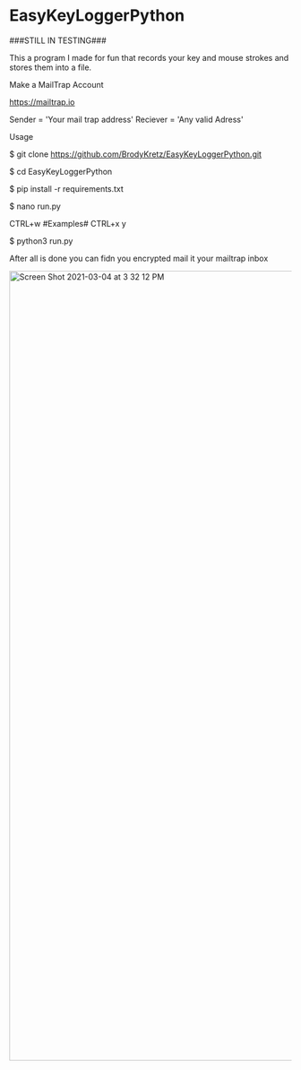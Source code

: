 # EasyKeyLoggerPython
###STILL IN TESTING###



This a program I made for fun that records your key and mouse strokes and stores them into a file.

Make a MailTrap Account

https://mailtrap.io

Sender = 'Your mail trap address'
Reciever = 'Any valid Adress'

Usage 



$ git clone https://github.com/BrodyKretz/EasyKeyLoggerPython.git

$ cd EasyKeyLoggerPython

$ pip install -r requirements.txt

$ nano run.py


CTRL+w 
#Examples#
CTRL+x
y


$ python3 run.py






After all is done you can fidn you encrypted mail it your mailtrap inbox

<img width="1410" alt="Screen Shot 2021-03-04 at 3 32 12 PM" src="https://user-images.githubusercontent.com/43651169/110039725-e9bdce80-7cfe-11eb-8823-c2e1dcd7f463.png">


